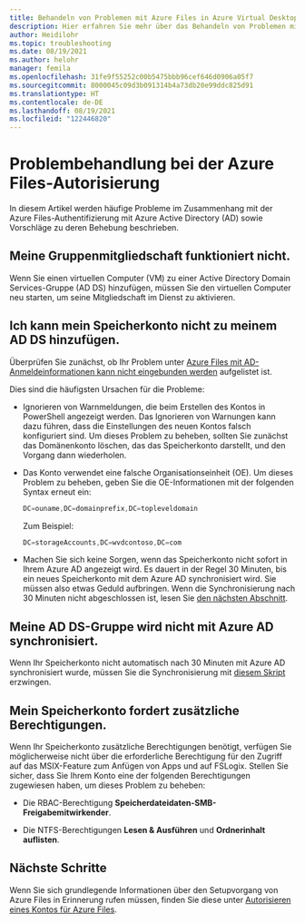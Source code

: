 ```yaml
---
title: Behandeln von Problemen mit Azure Files in Azure Virtual Desktop - Azure
description: Hier erfahren Sie mehr über das Behandeln von Problemen mit Azure Files in Azure Virtual Desktop.
author: Heidilohr
ms.topic: troubleshooting
ms.date: 08/19/2021
ms.author: helohr
manager: femila
ms.openlocfilehash: 31fe9f55252c00b5475bbb96cef646d0906a05f7
ms.sourcegitcommit: 8000045c09d3b091314b4a73db20e99ddc825d91
ms.translationtype: HT
ms.contentlocale: de-DE
ms.lasthandoff: 08/19/2021
ms.locfileid: "122446820"
---
```

# <a name="troubleshoot-azure-files-authorization"></a>Problembehandlung bei der Azure Files-Autorisierung

In diesem Artikel werden häufige Probleme im Zusammenhang mit der Azure Files-Authentifizierung mit Azure Active Directory (AD) sowie Vorschläge zu deren Behebung beschrieben.

## <a name="my-group-membership-isnt-working"></a>Meine Gruppenmitgliedschaft funktioniert nicht.

Wenn Sie einen virtuellen Computer (VM) zu einer Active Directory Domain Services-Gruppe (AD DS) hinzufügen, müssen Sie den virtuellen Computer neu starten, um seine Mitgliedschaft im Dienst zu aktivieren.

## <a name="i-cant-add-my-storage-account-to-my-ad-ds"></a>Ich kann mein Speicherkonto nicht zu meinem AD DS hinzufügen.

Überprüfen Sie zunächst, ob Ihr Problem unter [Azure Files mit AD-Anmeldeinformationen kann nicht eingebunden werden](../storage/files/storage-troubleshoot-windows-file-connection-problems.md#unable-to-mount-azure-files-with-ad-credentials) aufgelistet ist.

Dies sind die häufigsten Ursachen für die Probleme:

- Ignorieren von Warnmeldungen, die beim Erstellen des Kontos in PowerShell angezeigt werden. Das Ignorieren von Warnungen kann dazu führen, dass die Einstellungen des neuen Kontos falsch konfiguriert sind. Um dieses Problem zu beheben, sollten Sie zunächst das Domänenkonto löschen, das das Speicherkonto darstellt, und den Vorgang dann wiederholen.

- Das Konto verwendet eine falsche Organisationseinheit (OE). Um dieses Problem zu beheben, geben Sie die OE-Informationen mit der folgenden Syntax erneut ein:
    
    ```powershell
    DC=ouname,DC=domainprefix,DC=topleveldomain
    ```

    Zum Beispiel:

    ```powershell
    DC=storageAccounts,DC=wvdcontoso,DC=com
    ```

- Machen Sie sich keine Sorgen, wenn das Speicherkonto nicht sofort in Ihrem Azure AD angezeigt wird. Es dauert in der Regel 30 Minuten, bis ein neues Speicherkonto mit dem Azure AD synchronisiert wird. Sie müssen also etwas Geduld aufbringen. Wenn die Synchronisierung nach 30 Minuten nicht abgeschlossen ist, lesen Sie [den nächsten Abschnitt](#my-ad-ds-group-wont-sync-to-azure-ad).

## <a name="my-ad-ds-group-wont-sync-to-azure-ad"></a>Meine AD DS-Gruppe wird nicht mit Azure AD synchronisiert.

Wenn Ihr Speicherkonto nicht automatisch nach 30 Minuten mit Azure AD synchronisiert wurde, müssen Sie die Synchronisierung mit [diesem Skript](https://github.com/stgeorgi/msixappattach/blob/master/force%20AD%20DS%20to%20Azure%20AD%20sync/force%20sync.ps1) erzwingen.

## <a name="my-storage-account-says-it-needs-additional-permissions"></a>Mein Speicherkonto fordert zusätzliche Berechtigungen.

Wenn Ihr Speicherkonto zusätzliche Berechtigungen benötigt, verfügen Sie möglicherweise nicht über die erforderliche Berechtigung für den Zugriff auf das MSIX-Feature zum Anfügen von Apps und auf FSLogix. Stellen Sie sicher, dass Sie Ihrem Konto eine der folgenden Berechtigungen zugewiesen haben, um dieses Problem zu beheben:

- Die RBAC-Berechtigung **Speicherdateidaten-SMB-Freigabemitwirkender**.

- Die NTFS-Berechtigungen **Lesen & Ausführen** und **Ordnerinhalt auflisten**.

## <a name="next-steps"></a>Nächste Schritte

Wenn Sie sich grundlegende Informationen über den Setupvorgang von Azure Files in Erinnerung rufen müssen, finden Sie diese unter [Autorisieren eines Kontos für Azure Files](azure-files-authorization.md).